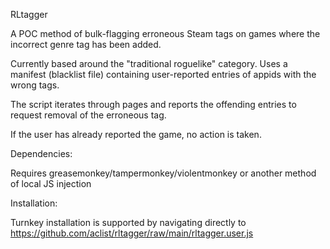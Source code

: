 RLtagger

A POC method of bulk-flagging erroneous Steam tags on games where the incorrect genre tag has been added.

Currently based around the "traditional roguelike" category.
Uses a manifest (blacklist file) containing user-reported entries of appids with the wrong tags.

The script iterates through pages and reports the offending entries to request removal of the erroneous tag.

If the user has already reported the game, no action is taken.

Dependencies:

Requires greasemonkey/tampermonkey/violentmonkey or another method of local JS injection

Installation:

Turnkey installation is supported by navigating directly to https://github.com/aclist/rltagger/raw/main/rltagger.user.js
